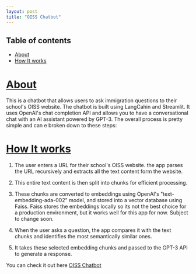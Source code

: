 ```yaml
---
layout: post
title: "OISS Chatbot"
---
```


## Table of contents
- [About](#about)
- [How It works](#how-it-works)

# [About](#about)

This is a chatbot that allows users to ask immigration questions to their school's OISS website. The chatbot is built using LangCahin and Streamlit. It uses OpenAI's chat completion API and  allows you to have a conversational chat with an AI assistant powered by GPT-3. The overall process is pretty simple and can e broken down to these steps:

# [How It works](#how-it-works)

1. The user enters a URL for their school's OISS website. the app parses the URL recursively and extracts all the text content form the website.

2. This entire text content is then split into chunks for efficient processing.

3. These chunks are converted to embeddings using OpenAI's "text-embedding-ada-002" model, and stored into a vector database using Faiss. Faiss stores  the embeddings locally so its not the best choice for a production environment, but it works well for this app for now. Subject to change soon.

4. When the user asks a question, the app compares it with the text chunks and identifies the most semantically similar ones. 

5. It takes these selected embedding chunks and passed to the GPT-3 API to generate a response.

You can check it out here [OISS Chatbot](https://chat-with-oiss.streamlit.app/)